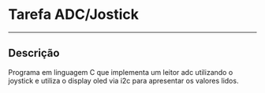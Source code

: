 # Tarefa ADC/Jostick
---
## Descrição

Programa em linguagem C que implementa um leitor adc utilizando o joystick e utiliza o display oled via i2c para apresentar os valores lidos.

